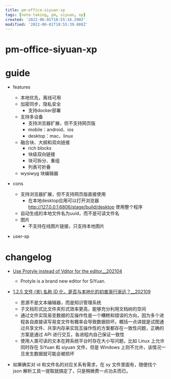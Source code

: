 ```yaml
---
title: pm-office-siyuan-xp
tags: [note-taking, pm, siyuan, xp]
created: '2022-06-01T18:55:16.290Z'
modified: '2022-06-01T18:55:39.088Z'
---
```


# pm-office-siyuan-xp

# guide

- features
  - 本地优先，离线可用
  - 加密同步，隐私安全
    - 支持docker部署
  - 支持多设备
    - 支持浏览器扩展，但不支持网页版
    - mobile：android、ios
    - desktop：mac、linux
  - 融合块、大纲和双向链接
    - rich blocks
    - 块级双向链接
    - 块可拆分、重组
    - 列表可折叠
  - wysiwyg 块编辑器

- cons
  - 支持浏览器扩展，但不支持网页版直接使用
    - 在本地desktop应用可以打开浏览器 http://127.0.0.1:6806/stage/build/desktop 使用整个程序
  - 自动生成的本地文件名为uuid，而不是可读文件名
  - 图片
    - 不支持在线图片链接，只支持本地图片

- user-xp
# changelog
- [Use Protyle instead of Vditor for the editor__202104](https://github.com/siyuan-note/siyuan/issues/1981)
  - Protyle is a brand new editor for SiYuan.

- [1.2.5 文件 (夹) 名称 ID 化，是否与本地化的初衷渐行渐远？__202109](https://ld246.com/article/1629599006639)
  - 思源不是文本编辑器，而是知识管理系统
  - 子文档形式比文件夹形式效率更高，能够充分利用文档树的空间
  - 通过文件实现易变数据的互操作性是一个糟糕和错误的方向，因为多个进程各自直接读写易变文件有概率会导致数据损坏。概括一点讲就是试图通过共享文件、共享内存来实现互操作性的方案都存在一致性问题，正确的方案是通过 API 进行交互，各进程内自己保证一致性
  - 使用人类可读的文本在跨系统平台时存在大小写问题，比如 Linux 上允许同时存在 SiYuan 和 siyuan 文件，但是 Windows 上则不允许，该情况一旦发生数据就可能会被损坏

- 如果确实对 id 和文件名的对应关系有需求，在 sy 文件里面有，随便找个 json 解析工具一提取就搞定了，只是稍微费一点功夫而已。
